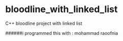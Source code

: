 # bloodline_with_linked_list
C++ bloodline project with linked list

######i programmed this with : mohammad raoofnia
